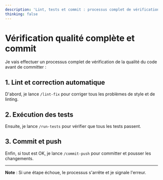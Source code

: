 ```yaml
---
description: 'Lint, tests et commit : processus complet de vérification qualité avant commit'
thinking: false
---
```


# Vérification qualité complète et commit

Je vais effectuer un processus complet de vérification de la qualité du code avant de committer :

## 1. Lint et correction automatique

D'abord, je lance `/lint-fix` pour corriger tous les problèmes de style et de linting.

## 2. Exécution des tests

Ensuite, je lance `/run-tests` pour vérifier que tous les tests passent.

## 3. Commit et push

Enfin, si tout est OK, je lance `/commit-push` pour committer et pousser les changements.

---

**Note** : Si une étape échoue, le processus s'arrête et je signale l'erreur.
